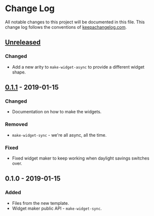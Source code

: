 # Change Log
All notable changes to this project will be documented in this file. This change log follows the conventions of [keepachangelog.com](http://keepachangelog.com/).

## [Unreleased]
### Changed
- Add a new arity to `make-widget-async` to provide a different widget shape.

## [0.1.1] - 2019-01-15
### Changed
- Documentation on how to make the widgets.

### Removed
- `make-widget-sync` - we're all async, all the time.

### Fixed
- Fixed widget maker to keep working when daylight savings switches over.

## 0.1.0 - 2019-01-15
### Added
- Files from the new template.
- Widget maker public API - `make-widget-sync`.

[Unreleased]: https://github.com/your-name/session-20190115/compare/0.1.1...HEAD
[0.1.1]: https://github.com/your-name/session-20190115/compare/0.1.0...0.1.1
